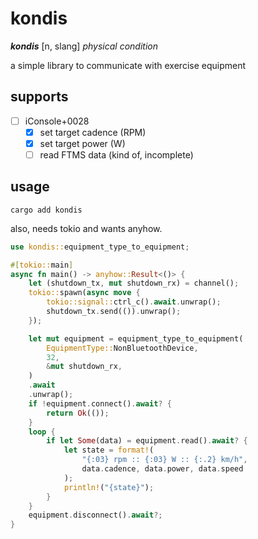 # kondis

***kondis*** [n, slang] *physical condition*

a simple library to communicate with exercise equipment

## supports

- [ ] iConsole+0028
    - [x] set target cadence (RPM)
    - [x] set target power (W)
    - [ ] read FTMS data (kind of, incomplete)

## usage

```
cargo add kondis
```

also, needs tokio and wants anyhow.

```rust
use kondis::equipment_type_to_equipment;

#[tokio::main]
async fn main() -> anyhow::Result<()> {
    let (shutdown_tx, mut shutdown_rx) = channel();
    tokio::spawn(async move {
        tokio::signal::ctrl_c().await.unwrap();
        shutdown_tx.send(()).unwrap();
    });

    let mut equipment = equipment_type_to_equipment(
        EquipmentType::NonBluetoothDevice,
        32,
        &mut shutdown_rx,
    )
    .await
    .unwrap();
    if !equipment.connect().await? {
        return Ok(());
    }
    loop {
        if let Some(data) = equipment.read().await? {
            let state = format!(
                "{:03} rpm :: {:03} W :: {:.2} km/h",
                data.cadence, data.power, data.speed
            );
            println!("{state}");
        }
    }
    equipment.disconnect().await?;
}
```